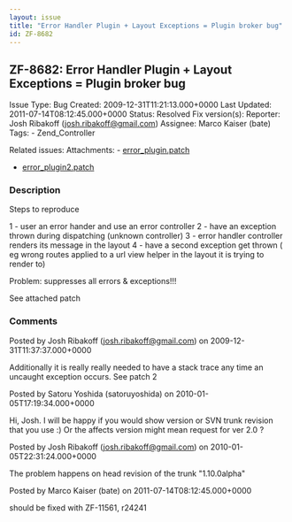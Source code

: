 ```yaml
---
layout: issue
title: "Error Handler Plugin + Layout Exceptions = Plugin broker bug"
id: ZF-8682
---
```


ZF-8682: Error Handler Plugin + Layout Exceptions = Plugin broker bug
---------------------------------------------------------------------

 Issue Type: Bug Created: 2009-12-31T11:21:13.000+0000 Last Updated: 2011-07-14T08:12:45.000+0000 Status: Resolved Fix version(s): 
 Reporter:  Josh Ribakoff (josh.ribakoff@gmail.com)  Assignee:  Marco Kaiser (bate)  Tags: - Zend\_Controller
 
 Related issues: 
 Attachments: - [error\_plugin.patch](/issues/secure/attachment/12559/error_plugin.patch)
- [error\_plugin2.patch](/issues/secure/attachment/12560/error_plugin2.patch)
 
### Description

Steps to reproduce

1 - user an error hander and use an error controller 2 - have an exception thrown during dispatching (unknown controller) 3 - error handler controller renders its message in the layout 4 - have a second exception get thrown ( eg wrong routes applied to a url view helper in the layout it is trying to render to)

Problem: suppresses all errors & exceptions!!!

See attached patch

 

 

### Comments

Posted by Josh Ribakoff (josh.ribakoff@gmail.com) on 2009-12-31T11:37:37.000+0000

Additionally it is really really needed to have a stack trace any time an uncaught exception occurs. See patch 2

 

 

Posted by Satoru Yoshida (satoruyoshida) on 2010-01-05T17:19:34.000+0000

Hi, Josh. I will be happy if you would show version or SVN trunk revision that you use :) Or the affects version might mean request for ver 2.0 ?

 

 

Posted by Josh Ribakoff (josh.ribakoff@gmail.com) on 2010-01-05T22:31:24.000+0000

The problem happens on head revision of the trunk "1.10.0alpha"

 

 

Posted by Marco Kaiser (bate) on 2011-07-14T08:12:45.000+0000

should be fixed with ZF-11561, r24241

 

 